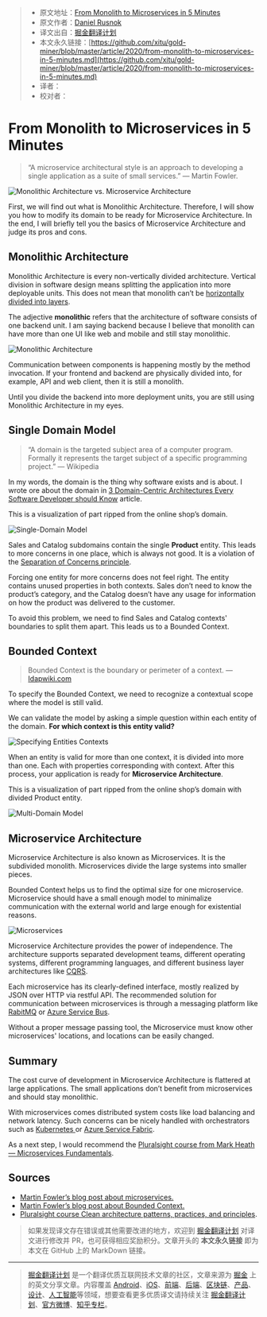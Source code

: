 > * 原文地址：[From Monolith to Microservices in 5 Minutes](https://levelup.gitconnected.com/from-monolith-to-microservices-in-5-minutes-83069677d021)
> * 原文作者：[Daniel Rusnok](https://medium.com/@danielrusnok)
> * 译文出自：[掘金翻译计划](https://github.com/xitu/gold-miner)
> * 本文永久链接：[https://github.com/xitu/gold-miner/blob/master/article/2020/from-monolith-to-microservices-in-5-minutes.md](https://github.com/xitu/gold-miner/blob/master/article/2020/from-monolith-to-microservices-in-5-minutes.md)
> * 译者：
> * 校对者：

# From Monolith to Microservices in 5 Minutes

> “A microservice architectural style is an approach to developing a single application as a suite of small services.” — Martin Fowler.

![Monolithic Architecture vs. Microservice Architecture](https://cdn-images-1.medium.com/max/6486/1*prvtMgGd36b-smjFPbAcLQ.png)

First, we will find out what is Monolithic Architecture. Therefore, I will show you how to modify its domain to be ready for Microservice Architecture. In the end, I will briefly tell you the basics of Microservice Architecture and judge its pros and cons.

## Monolithic Architecture

Monolithic Architecture is every non-vertically divided architecture. Vertical division in software design means splitting the application into more deployable units. This does not mean that monolith can’t be [horizontally divided into layers](https://levelup.gitconnected.com/layers-in-software-architecture-that-every-sofware-architect-should-know-76b2452b9d9a).

The adjective **monolithic** refers that the architecture of software consists of one backend unit. I am saying backend because I believe that monolith can have more than one UI like web and mobile and still stay monolithic.

![Monolithic Architecture](https://cdn-images-1.medium.com/max/2000/1*ypN7hg56LlEkL8mXwwG7_g.png)

Communication between components is happening mostly by the method invocation. If your frontend and backend are physically divided into, for example, API and web client, then it is still a monolith.

Until you divide the backend into more deployment units, you are still using Monolithic Architecture in my eyes.

## Single Domain Model

> “A domain is the targeted subject area of a computer program. Formally it represents the target subject of a specific programming project.” — Wikipedia

In my words, the domain is the thing why software exists and is about. I wrote ore about the domain in [3 Domain-Centric Architectures Every Software Developer should Know](https://levelup.gitconnected.com/3-domain-centric-architectures-every-software-developer-should-know-a15727ada79f) article.

This is a visualization of part ripped from the online shop’s domain.

![Single-Domain Model](https://cdn-images-1.medium.com/max/4086/1*4V6XEE4UXoADirlpZwNbvQ.png)

Sales and Catalog subdomains contain the single **Product** entity. This leads to more concerns in one place, which is always not good. It is a violation of the [Separation of Concerns principle](https://en.wikipedia.org/wiki/Separation_of_concerns).

Forcing one entity for more concerns does not feel right. The entity contains unused properties in both contexts. Sales don’t need to know the product’s category, and the Catalog doesn’t have any usage for information on how the product was delivered to the customer.

To avoid this problem, we need to find Sales and Catalog contexts' boundaries to split them apart. This leads us to a Bounded Context.

## Bounded Context

> Bounded Context is the boundary or perimeter of a context. — [Idapwiki.com](https://ldapwiki.com/wiki/Bounded%20Context)

To specify the Bounded Context, we need to recognize a contextual scope where the model is still valid.

We can validate the model by asking a simple question within each entity of the domain. **For which context is this entity valid?**

![Specifying Entities Contexts](https://cdn-images-1.medium.com/max/4422/1*_n14MElHRUXeDkhTyW_ytA.png)

When an entity is valid for more than one context, it is divided into more than one. Each with properties corresponding with context. After this process, your application is ready for **Microservice Architecture**.

This is a visualization of part ripped from the online shop’s domain with divided Product entity.

![Multi-Domain Model](https://cdn-images-1.medium.com/max/5106/1*-DKOV0a4q4Cy9ZcuNBfNmg.png)

## Microservice Architecture

Microservice Architecture is also known as Microservices. It is the subdivided monolith. Microservices divide the large systems into smaller pieces.

Bounded Context helps us to find the optimal size for one microservice. Microservice should have a small enough model to minimalize communication with the external world and large enough for existential reasons.

![Microservices](https://cdn-images-1.medium.com/max/3546/1*N4hWH5yRLsrsv0cI703mGQ.png)

Microservice Architecture provides the power of independence. The architecture supports separated development teams, different operating systems, different programming languages, and different business layer architectures like [CQRS](https://levelup.gitconnected.com/3-cqrs-architectures-that-every-software-architect-should-know-a7f69aae8b6c).

Each microservice has its clearly-defined interface, mostly realized by JSON over HTTP via restful API. The recommended solution for communication between microservices is through a messaging platform like [RabitMQ](https://www.rabbitmq.com/) or [Azure Service Bus](https://azure.microsoft.com/cs-cz/services/service-bus/).

Without a proper message passing tool, the Microservice must know other microservices' locations, and locations can be easily changed.

## Summary

The cost curve of development in Microservice Architecture is flattered at large applications. The small applications don’t benefit from microservices and should stay monolithic.

With microservices comes distributed system costs like load balancing and network latency. Such concerns can be nicely handled with orchestrators such as [Kubernetes ](https://kubernetes.io/)or [Azure Service Fabric](https://azure.microsoft.com/cs-cz/services/service-fabric/).

As a next step, I would recommend the [Pluralsight course from Mark Heath — Microservices Fundamentals](https://app.pluralsight.com/library/courses/microservices-fundamentals/table-of-contents).

## Sources

* [Martin Fowler’s blog post about microservices.](https://martinfowler.com/microservices/)
* [Martin Fowler’s blog post about Bounded Context.](https://martinfowler.com/bliki/BoundedContext.html)
* [Pluralsight course Clean architecture patterns, practices, and principles](https://app.pluralsight.com/library/courses/clean-architecture-patterns-practices-principles/table-of-contents).

> 如果发现译文存在错误或其他需要改进的地方，欢迎到 [掘金翻译计划](https://github.com/xitu/gold-miner) 对译文进行修改并 PR，也可获得相应奖励积分。文章开头的 **本文永久链接** 即为本文在 GitHub 上的 MarkDown 链接。

---

> [掘金翻译计划](https://github.com/xitu/gold-miner) 是一个翻译优质互联网技术文章的社区，文章来源为 [掘金](https://juejin.im) 上的英文分享文章。内容覆盖 [Android](https://github.com/xitu/gold-miner#android)、[iOS](https://github.com/xitu/gold-miner#ios)、[前端](https://github.com/xitu/gold-miner#前端)、[后端](https://github.com/xitu/gold-miner#后端)、[区块链](https://github.com/xitu/gold-miner#区块链)、[产品](https://github.com/xitu/gold-miner#产品)、[设计](https://github.com/xitu/gold-miner#设计)、[人工智能](https://github.com/xitu/gold-miner#人工智能)等领域，想要查看更多优质译文请持续关注 [掘金翻译计划](https://github.com/xitu/gold-miner)、[官方微博](http://weibo.com/juejinfanyi)、[知乎专栏](https://zhuanlan.zhihu.com/juejinfanyi)。
